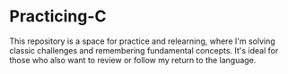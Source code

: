 # Practicing-C
This repository is a space for practice and relearning, where I'm solving classic challenges and remembering fundamental concepts. It's ideal for those who also want to review or follow my return to the language.
